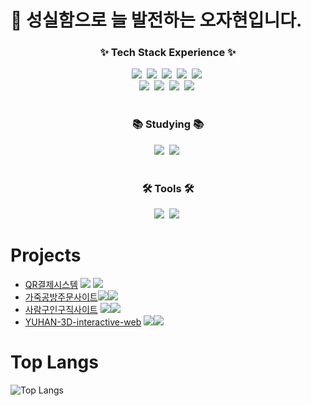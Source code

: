 # 👋 성실함으로 늘 발전하는 오자현입니다.


<h3 align="center">✨ Tech Stack Experience ✨</h3>
<div align="center">
  <img src="https://img.shields.io/badge/javascript-F7DF1E.svg?style=for-the-badge&logo=javascript&logoColor=20232a" />&nbsp
  <img src="https://img.shields.io/badge/html5-E34F26.svg?style=for-the-badge&logo=html5&logoColor=white" />&nbsp  
  <img src="https://img.shields.io/badge/css3-1572B6.svg?style=for-the-badge&logo=css3&logoColor=white" />&nbsp  
  <img src="https://img.shields.io/badge/android-%23fff?style=for-the-badge&logo=android"/>&nbsp  
  <img src="https://img.shields.io/badge/Php-%23777BB4?style=for-the-badge&logo=php&logoColor=%23fff">&nbsp
  <br>
  <img src="https://img.shields.io/badge/react-20232a.svg?style=for-the-badge&logo=react&logoColor=61DAFB" />&nbsp
  <img src="https://img.shields.io/badge/springboot-%236DB33F?style=for-the-badge&logo=springboot&logoColor=%23fff"/>&nbsp 
  <img src="https://img.shields.io/badge/node.js-%235FA04E?style=for-the-badge&logo=nodedotjs&logoColor=%23fff"/>&nbsp
  <img src="https://img.shields.io/badge/mysql-%234479A1?style=for-the-badge&logo=mysql&logoColor=%23fff"/>&nbsp
</div>

<br>

<h3 align="center">📚 Studying 📚</h3>
<div align="center">
  <img src="https://img.shields.io/badge/react-20232a.svg?style=for-the-badge&logo=react&logoColor=61DAFB" />&nbsp
  <img src="https://img.shields.io/badge/node.js-%235FA04E?style=for-the-badge&logo=nodedotjs&logoColor=%23fff"/>&nbsp

</div>

<br>

<h3 align="center">🛠 Tools 🛠</h3>
<div align="center">
  <img src="https://img.shields.io/badge/git-F05033.svg?style=for-the-badge&logo=git&logoColor=white" />&nbsp
  <img src="https://img.shields.io/badge/github-181717.svg?style=for-the-badge&logo=github&logoColor=white" />&nbsp

</div>



# Projects
- [QR결제시스템](https://github.com/ohjaoh/AndroidProjects) <img src="https://img.shields.io/badge/android Project-%23fff?style=flat&logo=android"/>  <img src="https://img.shields.io/badge/firebase%20Database-%23DD2C00?style=flat&logo=firebase&logoColor=%23fff"/>
- [가죽공방주문사이트](https://github.com/ohjaoh/Spring-Project)<img src="https://img.shields.io/badge/springboot Project-%236DB33F?style=flat&logo=springboot&logoColor=%23fff"/><img src="https://img.shields.io/badge/mysql Server-%234479A1?style=flat&logo=mysql&logoColor=%23fff"/>
- [사람구인구직사이트](https://github.com/ohjaoh/Spring_Final_project)
<img src="https://img.shields.io/badge/springboot Project-%236DB33F?style=flat&logo=springboot&logoColor=%23fff"/><img src="https://img.shields.io/badge/mysql Server-%234479A1?style=flat&logo=mysql&logoColor=%23fff"/>
- [YUHAN-3D-interactive-web](https://github.com/yuhan19-plus/yuhan-interactive-web) 
<img src="https://img.shields.io/badge/three.js Project-%23fff?style=flat&logo=threedotjs&logoColor=%23000"><img src="https://img.shields.io/badge/mysql Server-%234479A1?style=flat&logo=mysql&logoColor=%23fff"/>

# Top Langs
![Top Langs](https://github-readme-stats.vercel.app/api/top-langs/?username=ohjaoh&layout=compact)